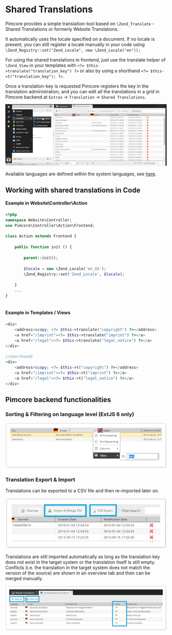 # Shared Translations 

Pimcore provides a simple translation-tool based on `\Zend_Translate` - Shared Translations or formerly Website Translations.

It automatically uses the locale specified on a document. If no locale is present, you can still register a locale manually 
in your code using `\Zend_Registry::set("Zend_Locale", new \Zend_Locale("en"));`

For using the shared translations in frontend, just use the translate helper of `\Zend_View` in your templates with
`<?= $this->translate("translation_key") ?>` or also by using a shorthand `<?= $this->t("translation_key"); ?>`. 


Once a translation-key is requested Pimcore registers the key in the translation administration, and you can edit all 
the translations in a grid in Pimcore backend at `Extras` -> `Translation` -> `Shared Translations`.

![Shared Translations](../img/localization-translations.png)

Available languages are defined within the system languages, see [here](./README.md).
 

## Working with shared translations in Code
 
#### Example in Website\Controller\Action

```php
<?php
namespace Website\Controller;
use Pimcore\Controller\Action\Frontend;

class Action extends Frontend {
  
    public function init () {
      
        parent::init();
     
        $locale = new \Zend_Locale('en_US');
        \Zend_Registry::set('Zend_Locale', $locale);
      
    }
    ...
}
  
```

#### Example in Templates / Views

```php
<div>
    <address>&copy; <?= $this->translate("copyright") ?></address>
    <a href="/imprint"><?= $this->translate("imprint") ?></a>
    <a href="/legal"><?= $this->translate("legal_notice") ?></a>
</div>

//shorthands
<div>
    <address>&copy; <?= $this->t("copyright") ?></address>
    <a href="/imprint"><?= $this->t("imprint") ?></a>
    <a href="/legal"><?= $this->t("legal_notice") ?></a>
</div>

```

## Pimcore backend functionalities

### Sorting & Filtering on language level (ExtJS 6 only)

![Sorting Shared Translations](../img/localization-translations-sorting.jpg)


### Translation Export & Import

Translations can be exported to a CSV file and then re-imported later on.

![Translation Export](../img/localization-translations-export.jpg)

Translations are still imported automatically as long as the translation key does not exist in the target system or the 
translation itself is still empty. Conflicts (i.e. the translation in the target system does not match the version of 
the source) are shown in an overview tab and then can be merged manually.

![Translation Import](../img/localization-translations-import.jpg)